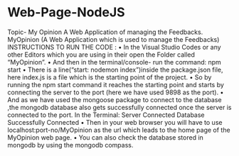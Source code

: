 # Web-Page-NodeJS
Topic- My Opinion
A Web Application of managing the Feedbacks. MyOpinion (A Web Application which is used to manage the Feedbacks)
INSTRUCTIONS TO RUN THE CODE :
• In the Visual Studio Codes or any other Editors which you are using in their open the Folder called “MyOpinion”.
• And then in the terminal/console- run the command: npm start
• There is a line(“start: nodemon index”)inside the package.json file, here index.js is a file which is the starting point of the project.
• So by running the npm start command it reaches the starting point and starts by connecting the server to the port (here we have used 9898 as the port).
• And as we have used the mongoose package to connect to the database ,the mongodb database also gets successfully connected once the server is connected to the port.
In the Terminal: Server Connected
Database Successfully Connected
• Then in your web browser you will have to use localhost:port-no/MyOpinion as the url which leads to the home page of the MyOpinion web page.
• You can also check the database stored in mongodb by using the mongodb compass.
